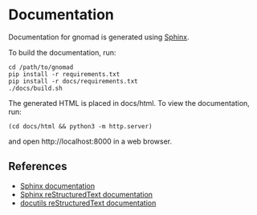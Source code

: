 # Documentation

Documentation for gnomad is generated using [Sphinx](https://www.sphinx-doc.org/en/master/).

To build the documentation, run:

```
cd /path/to/gnomad
pip install -r requirements.txt
pip install -r docs/requirements.txt
./docs/build.sh
```

The generated HTML is placed in docs/html. To view the documentation, run:

```
(cd docs/html && python3 -m http.server)
```

and open http://localhost:8000 in a web browser.

## References

- [Sphinx documentation](https://www.sphinx-doc.org/en/master/)
- [Sphinx reStructuredText documentation](https://www.sphinx-doc.org/en/master/usage/restructuredtext/index.html)
- [docutils reStructuredText documentation](https://docutils.sourceforge.io/rst.html)
